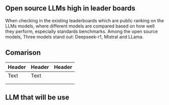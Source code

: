 

## Open source LLMs high in leader boards 
When checking in the existing leaderboards which are public ranking on the LLMs models, where different models are compared based on how well they perform, especially standards benchmarks. Among the open source models,  Three models stand out: Deepseek-r1, Mistral and LLama. 



##  Comarison 

| Header | Header | Header |
| ------ | ------ | ------ |
| Text   | Text   |        |
|        |        |        |
|        |        |        |

## LLM that will be use 

